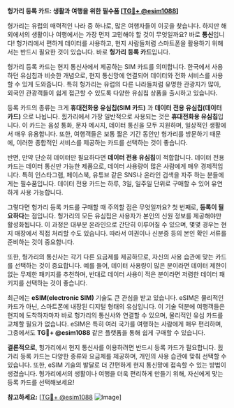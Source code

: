 **헝가리 등록 카드: 생활과 여행을 위한 필수품 [[TG💪+ @esim1088](https://t.me/s/esim1088)]**

헝가리는 유럽의 매력적인 나라 중 하나로, 많은 여행자들이 이곳을 찾습니다. 하지만 해외에서의 생활이나 여행에서는 가장 먼저 고민해야 할 것이 무엇일까요? 바로 **통신**입니다! 헝가리에서 편하게 데이터를 사용하고, 현지 사람들처럼 스마트폰을 활용하기 위해서는 반드시 필요한 것이 있습니다. 바로 **헝가리 등록 카드**입니다.

헝가리 등록 카드는 현지 통신사에서 제공하는 SIM 카드를 의미합니다. 한국에서 사용하던 유심칩과 비슷한 개념으로, 현지 통신망에 연결되어 데이터와 전화 서비스를 사용할 수 있게 도와줍니다. 특히 헝가리는 유럽의 다른 나라들처럼 유명한 관광지가 많아, 외국인 관광객들이 쉽게 접근할 수 있도록 다양한 유심칩 상품을 출시하고 있습니다.

등록 카드의 종류는 크게 **휴대전화용 유심칩(SIM 카드)** 과 **데이터 전용 유심칩(데이터 카드)** 으로 나뉩니다. 휝가리에서 가장 일반적으로 사용되는 것은 **휴대전화용 유심칩**입니다. 이 카드는 음성 통화, 문자 메시지, 데이터 통신을 모두 지원하며, 일상적인 생활에서 매우 유용합니다. 또한, 여행객들은 보통 짧은 기간 동안만 헝가리를 방문하기 때문에, 이러한 종합적인 서비스를 제공하는 카드를 선택하는 것이 좋습니다.

반면, 만약 단순히 데이터만 필요하다면 **데이터 전용 유심칩**이 적합합니다. 데이터 전용 카드는 데이터 통신만 가능한 제품으로, 데이터 사용량이 많은 사람에게 매우 경제적입니다. 특히 인스타그램, 페이스북, 유튜브 같은 SNS나 온라인 검색을 자주 하는 분들에게는 필수품입니다. 데이터 전용 카드는 하루, 3일, 일주일 단위로 구매할 수 있어 유연하게 사용 가능합니다.

그렇다면 헝가리 등록 카드를 구매할 때 주의할 점은 무엇일까요? 첫 번째로, **등록이 필요하다**는 점입니다. 헝가리의 모든 유심칩은 사용자가 본인의 신원 정보를 제공해야만 활성화됩니다. 이 과정은 대부분 온라인으로 간단히 이루어질 수 있으며, 몇몇 경우는 현지 매장에서 직접 처리할 수도 있습니다. 따라서 여권이나 신분증 등의 본인 확인 서류를 준비하는 것이 중요합니다.

또한, 헝가리의 통신사는 각기 다른 요금제를 제공하므로, 자신의 사용 습관에 맞는 카드를 선택하는 것이 중요합니다. 예를 들어, 데이터 사용량이 많은 분이라면 데이터 제한이 없는 무제한 패키지를 추천하며, 반대로 데이터 사용이 적은 분이라면 저렴한 데이터 패키지를 선택하는 것이 좋습니다.

최근에는 **eSIM(electronic SIM)** 기술도 큰 관심을 받고 있습니다. eSIM은 물리적인 카드가 아닌, 스마트폰에 내장된 디지털 형태의 유심입니다. 이 기술 덕분에 여행객들은 현지에 도착하자마자 바로 헝가리의 통신사와 연결할 수 있으며, 물리적인 유심 카드를 교체할 필요가 없습니다. eSIM은 특히 여러 국가를 여행하는 사람에게 매우 편리하며, 그중에서도 **TG💪+ @esim1088** 같은 플랫폼을 통해 쉽게 구매할 수 있습니다.

**결론적으로**, 헝가리에서 현지 통신사를 이용하려면 반드시 등록 카드가 필요합니다. 휝가리 등록 카드는 다양한 종류와 요금제를 제공하며, 개인의 사용 습관에 맞춰 선택할 수 있습니다. 또한, eSIM 기술의 발달로 더 간편하게 현지 통신망에 접속할 수 있는 방법이 생겼습니다. 헝가리에서의 생활이나 여행을 더욱 편리하게 만들기 위해, 자신에게 맞는 등록 카드를 선택해보세요!

**참고하세요:** [[TG💪+ @esim1088](https://t.me/s/esim1088) ![Image](https://i.postimg.cc/Y0z9fWf4/image.png)]